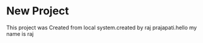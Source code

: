 # New Project

This project was Created from local system.created by raj prajapati.hello my name is raj 